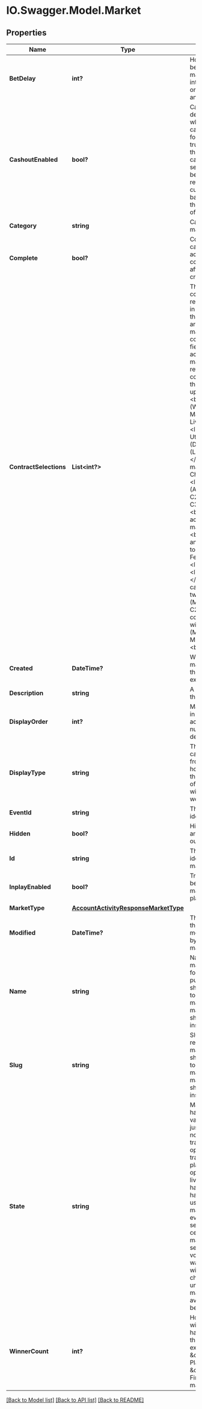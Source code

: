 # IO.Swagger.Model.Market
## Properties

Name | Type | Description | Notes
------------ | ------------- | ------------- | -------------
**BetDelay** | **int?** | How much is the bet delay for this market,\&quot; the interval between order placement and acceptance | 
**CashoutEnabled** | **bool?** |  Cashout enabled determines whether instant cashout is enabled for this market. If true, trading out of this market will cause the settlement result to be immediatelly reflected in the customer&#x27;s balance (before the final settlement of the market). | 
**Category** | **string** | Category of this market | [optional] 
**Complete** | **bool?** | Complete markets cannot have additional contracts added after market creation | 
**ContractSelections** | **List&lt;int?&gt;** |  These particular contracts are not related to markets in the same way that most contracts are related to markets.&lt;br&gt; The contract_selections field is only set for accumulator markets and it refers to the contract IDs that the acca is made up of, an example:&lt;br&gt; &lt;br&gt; M1 (Winner market in Man Utd - Liverpool) &lt;ul&gt; &lt;li&gt;M1-C1 (Man Utd) &lt;li&gt;M1-C2 (Draw) &lt;li&gt;M1-C3 (Liverpool) &lt;/ul&gt; &lt;/ul&gt; M2 (Winner market in Arsenal - Chelsea) &lt;ul&gt; &lt;li&gt;M2-C1 (Arsenal) &lt;li&gt;M2-C2 (Draw) &lt;li&gt;M2-C3 (Chelsea) &lt;/ul&gt; &lt;br&gt; Now an accumulator market is created:&lt;br&gt; M3 (Man Utd and Arsenal both to win on 23rd of February) &lt;ul&gt; &lt;li&gt;M3-C1 (Yes) &lt;li&gt;M3-C2 (No) &lt;/ul&gt; &lt;br&gt; In this case, M3 will have two contracts (M3-C1 and M3-C2) but contract_selections will be M1-C1 (Man Utd) and M2-C1 (Arsenal).&lt;br&gt; | [optional] 
**Created** | **DateTime?** | When was the market created in the Smarkets exchange | 
**Description** | **string** | A summary about this market | [optional] 
**DisplayOrder** | **int?** | Markets are sorted in the website according to these numbers in descending order | [optional] 
**DisplayType** | **string** |  The display type can be used by frontend to define how the odds of the contracts of&lt;br&gt; the market will appear on the website. | [default to DisplayTypeEnum.Default]
**EventId** | **string** | This ID uniquely identifies an event | 
**Hidden** | **bool?** | Hidden markets aren&#x27;t displayed in our website | 
**Id** | **string** | This ID uniquely identifies the market | 
**InplayEnabled** | **bool?** | True if trading will be open when the markets go live in-play | [optional] 
**MarketType** | [**AccountActivityResponseMarketType**](AccountActivityResponseMarketType.md) |  | 
**Modified** | **DateTime?** | The datetime of the last modification made by Smarkets to the market properties | 
**Name** | **string** |  Name of the market. This field is for display purposes and should not be used to identify the market.&lt;br&gt; The market_type field should be used instead. | 
**Slug** | **string** |  Slug concisely represents the market.&lt;br&gt; It should not be used to identify the market.&lt;br&gt; The market_type field should be used instead. | 
**State** | **string** |  Market state can have the following values:&lt;br&gt; -new: just created, still not open for trading&lt;br&gt; -open: open for trading not live in-play&lt;br&gt; -live: open for trading, live in-play&lt;br&gt; -halted: trading is halted temporarily, usually due to material events&lt;br&gt; -settled: traded has ceased and the market has settled&lt;br&gt; -voided: the market was voided and no winner was chosen&lt;br&gt; -unavailable: the maret is not available for betting | 
**WinnerCount** | **int?** |  How many winners will the market have.&lt;br&gt; Usually this number is 1, except for \&quot;To Place\&quot;, \&quot;Top x Finish\&quot; type markets      | 

[[Back to Model list]](../README.md#documentation-for-models) [[Back to API list]](../README.md#documentation-for-api-endpoints) [[Back to README]](../README.md)

